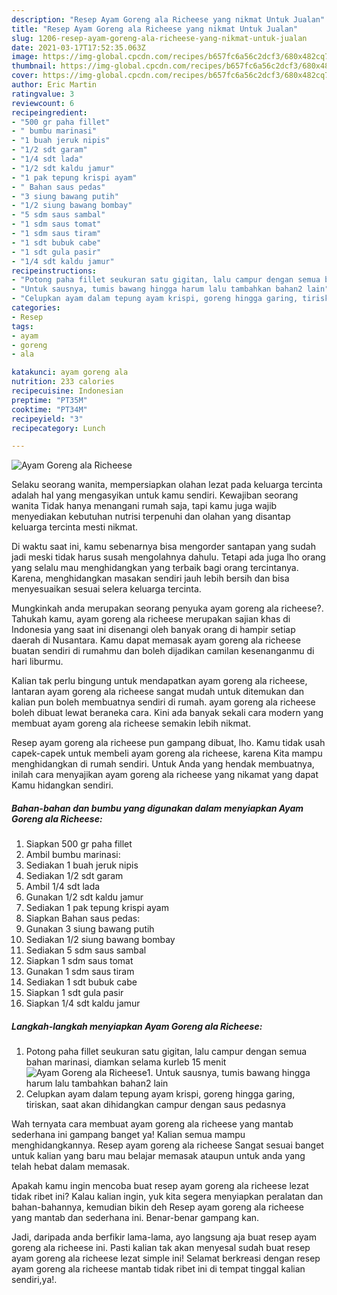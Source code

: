 ```yaml
---
description: "Resep Ayam Goreng ala Richeese yang nikmat Untuk Jualan"
title: "Resep Ayam Goreng ala Richeese yang nikmat Untuk Jualan"
slug: 1206-resep-ayam-goreng-ala-richeese-yang-nikmat-untuk-jualan
date: 2021-03-17T17:52:35.063Z
image: https://img-global.cpcdn.com/recipes/b657fc6a56c2dcf3/680x482cq70/ayam-goreng-ala-richeese-foto-resep-utama.jpg
thumbnail: https://img-global.cpcdn.com/recipes/b657fc6a56c2dcf3/680x482cq70/ayam-goreng-ala-richeese-foto-resep-utama.jpg
cover: https://img-global.cpcdn.com/recipes/b657fc6a56c2dcf3/680x482cq70/ayam-goreng-ala-richeese-foto-resep-utama.jpg
author: Eric Martin
ratingvalue: 3
reviewcount: 6
recipeingredient:
- "500 gr paha fillet"
- " bumbu marinasi"
- "1 buah jeruk nipis"
- "1/2 sdt garam"
- "1/4 sdt lada"
- "1/2 sdt kaldu jamur"
- "1 pak tepung krispi ayam"
- " Bahan saus pedas"
- "3 siung bawang putih"
- "1/2 siung bawang bombay"
- "5 sdm saus sambal"
- "1 sdm saus tomat"
- "1 sdm saus tiram"
- "1 sdt bubuk cabe"
- "1 sdt gula pasir"
- "1/4 sdt kaldu jamur"
recipeinstructions:
- "Potong paha fillet seukuran satu gigitan, lalu campur dengan semua bahan marinasi, diamkan selama kurleb 15 menit"
- "Untuk sausnya, tumis bawang hingga harum lalu tambahkan bahan2 lain"
- "Celupkan ayam dalam tepung ayam krispi, goreng hingga garing, tiriskan, saat akan dihidangkan campur dengan saus pedasnya"
categories:
- Resep
tags:
- ayam
- goreng
- ala

katakunci: ayam goreng ala 
nutrition: 233 calories
recipecuisine: Indonesian
preptime: "PT35M"
cooktime: "PT34M"
recipeyield: "3"
recipecategory: Lunch

---
```



![Ayam Goreng ala Richeese](https://img-global.cpcdn.com/recipes/b657fc6a56c2dcf3/680x482cq70/ayam-goreng-ala-richeese-foto-resep-utama.jpg)

Selaku seorang wanita, mempersiapkan olahan lezat pada keluarga tercinta adalah hal yang mengasyikan untuk kamu sendiri. Kewajiban seorang  wanita Tidak hanya menangani rumah saja, tapi kamu juga wajib menyediakan kebutuhan nutrisi terpenuhi dan olahan yang disantap keluarga tercinta mesti nikmat.

Di waktu  saat ini, kamu sebenarnya bisa mengorder santapan yang sudah jadi meski tidak harus susah mengolahnya dahulu. Tetapi ada juga lho orang yang selalu mau menghidangkan yang terbaik bagi orang tercintanya. Karena, menghidangkan masakan sendiri jauh lebih bersih dan bisa menyesuaikan sesuai selera keluarga tercinta. 



Mungkinkah anda merupakan seorang penyuka ayam goreng ala richeese?. Tahukah kamu, ayam goreng ala richeese merupakan sajian khas di Indonesia yang saat ini disenangi oleh banyak orang di hampir setiap daerah di Nusantara. Kamu dapat memasak ayam goreng ala richeese buatan sendiri di rumahmu dan boleh dijadikan camilan kesenanganmu di hari liburmu.

Kalian tak perlu bingung untuk mendapatkan ayam goreng ala richeese, lantaran ayam goreng ala richeese sangat mudah untuk ditemukan dan kalian pun boleh membuatnya sendiri di rumah. ayam goreng ala richeese boleh dibuat lewat beraneka cara. Kini ada banyak sekali cara modern yang membuat ayam goreng ala richeese semakin lebih nikmat.

Resep ayam goreng ala richeese pun gampang dibuat, lho. Kamu tidak usah capek-capek untuk membeli ayam goreng ala richeese, karena Kita mampu menghidangkan di rumah sendiri. Untuk Anda yang hendak membuatnya, inilah cara menyajikan ayam goreng ala richeese yang nikamat yang dapat Kamu hidangkan sendiri.

<!--inarticleads1-->

##### Bahan-bahan dan bumbu yang digunakan dalam menyiapkan Ayam Goreng ala Richeese:

1. Siapkan 500 gr paha fillet
1. Ambil  bumbu marinasi:
1. Sediakan 1 buah jeruk nipis
1. Sediakan 1/2 sdt garam
1. Ambil 1/4 sdt lada
1. Gunakan 1/2 sdt kaldu jamur
1. Sediakan 1 pak tepung krispi ayam
1. Siapkan  Bahan saus pedas:
1. Gunakan 3 siung bawang putih
1. Sediakan 1/2 siung bawang bombay
1. Sediakan 5 sdm saus sambal
1. Siapkan 1 sdm saus tomat
1. Gunakan 1 sdm saus tiram
1. Sediakan 1 sdt bubuk cabe
1. Siapkan 1 sdt gula pasir
1. Siapkan 1/4 sdt kaldu jamur




<!--inarticleads2-->

##### Langkah-langkah menyiapkan Ayam Goreng ala Richeese:

1. Potong paha fillet seukuran satu gigitan, lalu campur dengan semua bahan marinasi, diamkan selama kurleb 15 menit
<img src="https://img-global.cpcdn.com/steps/7d74ca0907fcc50c/160x128cq70/ayam-goreng-ala-richeese-langkah-memasak-1-foto.jpg" alt="Ayam Goreng ala Richeese">1. Untuk sausnya, tumis bawang hingga harum lalu tambahkan bahan2 lain
1. Celupkan ayam dalam tepung ayam krispi, goreng hingga garing, tiriskan, saat akan dihidangkan campur dengan saus pedasnya




Wah ternyata cara membuat ayam goreng ala richeese yang mantab sederhana ini gampang banget ya! Kalian semua mampu menghidangkannya. Resep ayam goreng ala richeese Sangat sesuai banget untuk kalian yang baru mau belajar memasak ataupun untuk anda yang telah hebat dalam memasak.

Apakah kamu ingin mencoba buat resep ayam goreng ala richeese lezat tidak ribet ini? Kalau kalian ingin, yuk kita segera menyiapkan peralatan dan bahan-bahannya, kemudian bikin deh Resep ayam goreng ala richeese yang mantab dan sederhana ini. Benar-benar gampang kan. 

Jadi, daripada anda berfikir lama-lama, ayo langsung aja buat resep ayam goreng ala richeese ini. Pasti kalian tak akan menyesal sudah buat resep ayam goreng ala richeese lezat simple ini! Selamat berkreasi dengan resep ayam goreng ala richeese mantab tidak ribet ini di tempat tinggal kalian sendiri,ya!.

